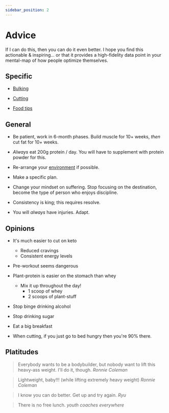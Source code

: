 ```yaml
---
sidebar_position: 2
---
```


# Advice

If I can do this, then you can do it even better. I hope you find this actionable & inspiring... or that it provides a high-fidelity data point in your mental-map of how people optimize themselves.

## Specific

* [Bulking](/fitness/advice/bulk)

* [Cutting](/fitness/advice/cut)

* [Food tips](/fitness/advice/meals)

## General

* Be patient, work in 6-month phases. Build muscle for 10+ weeks, _then_ cut fat for 10+ weeks.

* _Always_ eat 200g protein / day. You will have to supplement with protein powder for this.

* Re-arrange your [environment](/fitness/home_gym) if possible.

* Make a specific plan.

* Change your mindset on suffering. Stop focusing on the destination, become the type of person who enjoys discipline.

* Consistency is king; this requires resolve.

* You will _always_ have injuries. Adapt.

## Opinions

* It's much easier to cut on keto
  * Reduced cravings
  * Consistent energy levels

* Pre-workout seems dangerous

* Plant-protein is easier on the stomach than whey
  * Mix it up throughout the day!
    * 1 scoop of whey
    * 2 scoops of plant-stuff

* Stop binge drinking alcohol

* Stop drinking sugar

* Eat a big breakfast

* When cutting, if you just go to bed hungry then you're 90% there.

## Platitudes

> Everybody wants to be a bodybuilder, but nobody want to lift this heavy-ass weight. I'll do it, though.
_Ronnie Coleman_

> Lightweight, baby!!! (while lifting extremely heavy weight)
_Ronnie Coleman_

> I know you can do better. Get up and try again.
_Ryu_

> There is no free lunch.
_youth coaches everywhere_
